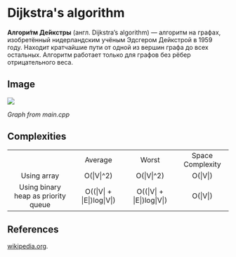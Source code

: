 # Dijkstra's algorithm

<b>Алгори́тм Де́йкстры</b> (англ. Dijkstra’s algorithm) — алгоритм на графах, изобретённый нидерландским учёным Эдсгером Дейкстрой в 1959 году. Находит кратчайшие пути от одной из вершин графа до всех остальных. Алгоритм работает только для графов без рёбер отрицательного веса.

<h2>Image</h2>
<img src="https://gist.githubusercontent.com/deniskovalchuk/ffcff1289e8b0209d47fb7336dfce5c0/raw/edfae4e1b614b80a51537f0af4d8887970f833ab/da.PNG">
<p><i>Graph from main.cpp</i></p>

<h2>Complexities</h2>
<div>
<table>
  <tr align="center">
    <td></td>
    <td>Average</td>
    <td>Worst</td>
    <td>Space Complexity</td>
  </tr>
  <tr align="center">
    <td>Using array</td>
    <td>O(|V|^2)</td>
    <td>O(|V|^2)</td>
    <td>O(|V|)</td>
  </tr>
    <tr align="center">
    <td>Using binary heap as priority queue</td>
    <td>O((|V| + |E|)log|V|)</td>
    <td>O((|V| + |E|)log|V|)</td>
    <td>O(|V|)</td>
  </tr>	 	
  </table>
  </div>
  
  <h2>References</h2>
  <a href="https://ru.wikipedia.org/wiki/%D0%90%D0%BB%D0%B3%D0%BE%D1%80%D0%B8%D1%82%D0%BC_%D0%94%D0%B5%D0%B9%D0%BA%D1%81%D1%82%D1%80%D1%8B">wikipedia.org</a>.